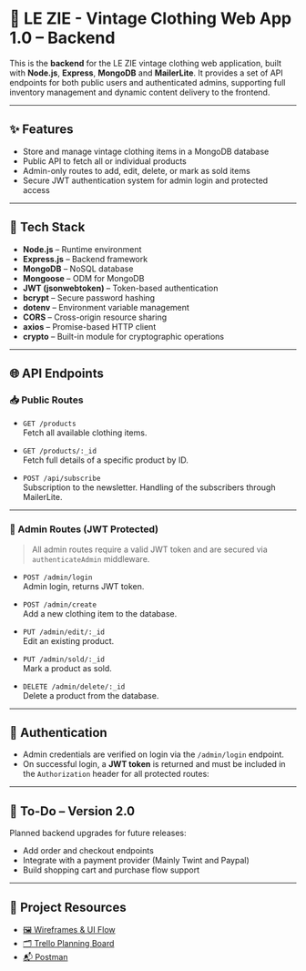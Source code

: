 # 🧵 LE ZIE - Vintage Clothing Web App 1.0 – Backend

This is the **backend** for the LE ZIE vintage clothing web application, built with **Node.js**, **Express**, **MongoDB** and **MailerLite**. It provides a set of API endpoints for both public users and authenticated admins, supporting full inventory management and dynamic content delivery to the frontend.

---

## ✨ Features

- Store and manage vintage clothing items in a MongoDB database
- Public API to fetch all or individual products
- Admin-only routes to add, edit, delete, or mark as sold items
- Secure JWT authentication system for admin login and protected access

---

## 🧰 Tech Stack

- **Node.js** – Runtime environment  
- **Express.js** – Backend framework  
- **MongoDB** – NoSQL database  
- **Mongoose** – ODM for MongoDB  
- **JWT (jsonwebtoken)** – Token-based authentication  
- **bcrypt** – Secure password hashing  
- **dotenv** – Environment variable management  
- **CORS** – Cross-origin resource sharing  
- **axios** – Promise-based HTTP client  
- **crypto** – Built-in module for cryptographic operations 

---

## 🌐 API Endpoints

### 📥 Public Routes

- `GET /products`  
  Fetch all available clothing items.

- `GET /products/:_id`  
  Fetch full details of a specific product by ID.

- `POST /api/subscribe`  
  Subscription to the newsletter. Handling of the subscribers through MailerLite.

---

### 🔐 Admin Routes (JWT Protected)

> All admin routes require a valid JWT token and are secured via `authenticateAdmin` middleware.

- `POST /admin/login`  
  Admin login, returns JWT token.

- `POST /admin/create`  
  Add a new clothing item to the database.

- `PUT /admin/edit/:_id`  
  Edit an existing product.

- `PUT /admin/sold/:_id`  
  Mark a product as sold.

- `DELETE /admin/delete/:_id`  
  Delete a product from the database.

---

## 🔐 Authentication

- Admin credentials are verified on login via the `/admin/login` endpoint.
- On successful login, a **JWT token** is returned and must be included in the `Authorization` header for all protected routes:

---

## 🚀 To-Do – Version 2.0

Planned backend upgrades for future releases:

- Add order and checkout endpoints
- Integrate with a payment provider (Mainly Twint and Paypal)
- Build shopping cart and purchase flow support

---

## 🔗 Project Resources

- [🖼️ Wireframes & UI Flow](https://richiscouses.my.canva.site/lezie#home)  
- [🗂️ Trello Planning Board](https://trello.com/b/QqDnmPn8/le-zie)
- [📬 Postman](https://documenter.getpostman.com/view/41161776/2sB2cX91qN)